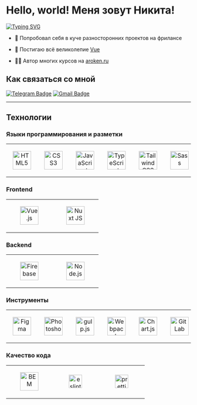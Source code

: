 <h1>
  Hello, world! Меня зовут Никита!
</h1>

<p>
  <a href="https://git.io/typing-svg"><img src="https://readme-typing-svg.demolab.com?font=Handjet&weight=500&size=40&duration=3000&pause=1000&color=B8ACF7&width=440&lines=Front-end+%D1%80%D0%B0%D0%B7%D1%80%D0%B0%D0%B1%D0%BE%D1%82%D1%87%D0%B8%D0%BA;%D0%91%D0%BE%D0%BB%D0%B5%D0%B5+2-%D1%85+%D0%BB%D0%B5%D1%82+%D0%BE%D0%BF%D1%8B%D1%82%D0%B0+%D1%80%D0%B0%D0%B7%D1%80%D0%B0%D0%B1%D0%BE%D1%82%D0%BA%D0%B8;%D0%9F%D0%BE%D1%81%D1%82%D0%BE%D1%8F%D0%BD%D0%BD%D0%BE+%D0%B8%D0%B7%D1%83%D1%87%D0%B0%D1%8E+%D1%87%D1%82%D0%BE-%D1%82%D0%BE+%D0%BD%D0%BE%D0%B2%D0%BE%D0%B5" alt="Typing SVG" /></a>
</p>

- 🔭 Попробовал себя в куче разносторонних проектов на фрилансе  
  

- 🌱 Постигаю всё великолепие [Vue](https://vuejs.org/)  
  

- 👨‍🏫 Автор многих курсов на [aroken.ru](https://aroken.ru/)  

## Как связаться со мной
[![Telegram Badge](https://img.shields.io/badge/-BURKHARDT30-blue?style=flat&logo=Telegram&logoColor=white)](https://t.me/BURKHARDT30)
[![Gmail Badge](https://img.shields.io/badge/-Gmail-red?style=flat&logo=Gmail&logoColor=white)](mailto:burkhardt30tto@gmail.com)

---

## Технологии

### Языки программирования и разметки
<table width='100%'>
  <tr>
     <td align="center" width="110" height="90">
        <a href="https://en.wikipedia.org/wiki/HTML5" target="_blank"><img style="margin: 10px" src="https://profilinator.rishav.dev/skills-assets/html5-original-wordmark.svg" alt="HTML5" height="50" /></a>  
    </td>
     <td align="center" width="110" height="90">
        <a href="https://www.w3schools.com/css/" target="_blank"><img style="margin: 10px" src="https://profilinator.rishav.dev/skills-assets/css3-original-wordmark.svg" alt="CSS3" height="50" /></a>  
    </td>
     <td align="center" width="110" height="90">
        <a href="https://www.javascript.com/" target="_blank"><img style="margin: 10px" src="https://profilinator.rishav.dev/skills-assets/javascript-original.svg" alt="JavaScript" height="50" /></a>  
    </td>
     <td align="center" width="110" height="90">
        <a href="https://www.typescriptlang.org/" target="_blank"><img style="margin: 10px" src="https://profilinator.rishav.dev/skills-assets/typescript-original.svg" alt="TypeScript" height="50" /></a>  
    </td>
     <td align="center" width="110" height="90">
        <a href="https://www.tailwindcss.com/" target="_blank"><img style="margin: 10px" src="https://profilinator.rishav.dev/skills-assets/tailwindcss.svg" alt="Tailwind CSS" height="50" /></a>  
    </td>
     <td align="center" width="110" height="90">
        <a href="https://sass-lang.com/" target="_blank"><img style="margin: 10px" src="https://profilinator.rishav.dev/skills-assets/sass-original.svg" alt="Sass" height="50" /></a> 
    </td>
  </tr> 
</table>

### Frontend
<table width='100%'>
  <tr>
     <td align="center" width="110" height="90">
        <a href="https://vuejs.org/" target="_blank"><img style="margin: 10px" src="https://profilinator.rishav.dev/skills-assets/vuejs-original-wordmark.svg" alt="Vue.js" height="50" /></a>  
    </td>
     <td align="center" width="110" height="90">
        <a href="https://nuxtjs.org/" target="_blank"><img style="margin: 10px" src="https://profilinator.rishav.dev/skills-assets/nuxt.png" alt="Nuxt JS" height="50" /></a>  
    </td>
  </tr> 
</table>

### Backend
<table width='100%'>
  <tr>
     <td align="center" width="110" height="90">
        <a href="https://firebase.google.com/" target="_blank"><img style="margin: 10px" src="https://profilinator.rishav.dev/skills-assets/firebase.png" alt="Firebase" height="50" /></a>
    </td>
     <td align="center" width="110" height="90">
        <a href="https://nodejs.org/" target="_blank"><img style="margin: 10px" src="https://profilinator.rishav.dev/skills-assets/nodejs-original-wordmark.svg" alt="Node.js" height="50" /></a>  
    </td>
  </tr> 
</table>

### Инструменты 
<table width='100%'>
  <tr>
     <td align="center" width="110" height="90">
        <a href="https://www.figma.com/" target="_blank"><img style="margin: 10px" src="https://profilinator.rishav.dev/skills-assets/figma-icon.svg" alt="Figma" height="50" /></a>  
    </td>
     <td align="center" width="110" height="90">
        <a href="https://www.adobe.com/in/products/photoshop.html" target="_blank"><img style="margin: 10px" src="https://profilinator.rishav.dev/skills-assets/photoshop-plain.svg" alt="Photoshop" height="50" /></a>  
    </td>
     <td align="center" width="110" height="90">
        <a href="https://gulpjs.com/" target="_blank"><img style="margin: 10px" src="https://profilinator.rishav.dev/skills-assets/gulp-plain.svg" alt="gulp.js" height="50" /></a>  
    </td>
     <td align="center" width="110" height="90">
        <a href="https://webpack.js.org/" target="_blank"><img style="margin: 10px" src="https://profilinator.rishav.dev/skills-assets/webpack-original.svg" alt="Webpack" height="50" /></a>  
    </td>
     <td align="center" width="110" height="90">
        <a href="https://www.chartjs.org/" target="_blank"><img style="margin: 10px" src="https://profilinator.rishav.dev/skills-assets/logo-title.svg" alt="Chart.js" height="50" /></a>  
    </td>
     <td align="center" width="110" height="90">
        <a href="https://about.gitlab.com/" target="_blank"><img style="margin: 10px" src="https://profilinator.rishav.dev/skills-assets/gitlab.svg" alt="GitLab" height="50" /></a>  
    </td>
     <td align="center" width="110" height="90">
        <a href="https://github.com/" target="_blank"><img style="margin: 10px" src="https://profilinator.rishav.dev/skills-assets/git-scm-icon.svg" alt="Git" height="50" /></a>  
    </td>
  </tr> 
</table>

### Качество кода
<table width='100%'>
  <tr>
     <td align="center" width="110" height="90">
        <a href="http://getbem.com/" target="_blank"><img style="margin: 10px" src="https://profilinator.rishav.dev/skills-assets/bem.svg" alt="BEM" height="50" /></a>  
    </td>
     <td align="center" width="110" height="90">
        <a href="https://eslint.org/" target="_blank"><img src="https://brandeps.com/icon-download/E/Eslint-icon-vector-02.svg" width="36" height="36" alt="eslint" /></a>  
    </td>
     <td align="center" width="110" height="90">
        <a href="https://prettier.io/" target="_blank"><img src="https://brandeps.com/icon-download/P/Prettier-icon-vector-02.svg" width="36" height="36" alt="prettier" /></a>  
    </td>
  </tr> 
</table>
